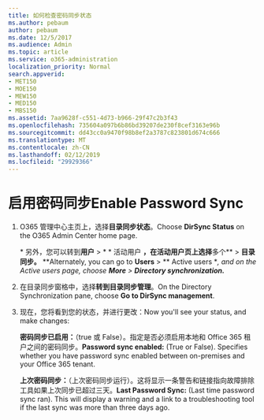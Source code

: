 ```yaml
---
title: 如何检查密码同步状态
ms.author: pebaum
author: pebaum
ms.date: 12/5/2017
ms.audience: Admin
ms.topic: article
ms.service: o365-administration
localization_priority: Normal
search.appverid:
- MET150
- MOE150
- MEW150
- MED150
- MBS150
ms.assetid: 7aa9628f-c551-4d73-b966-29f47c2b3f43
ms.openlocfilehash: 735604a097b6b86bd39207de230f8cef3163e96b
ms.sourcegitcommit: dd43cc0a9470f98b8ef2a3787c823801d674c666
ms.translationtype: MT
ms.contentlocale: zh-CN
ms.lasthandoff: 02/12/2019
ms.locfileid: "29929366"
---
```

# <a name="enable-password-sync"></a><span data-ttu-id="0ed29-102">启用密码同步</span><span class="sxs-lookup"><span data-stu-id="0ed29-102">Enable Password Sync</span></span>

1.  <span data-ttu-id="0ed29-103">O365 管理中心主页上，选择**目录同步状态**。</span><span class="sxs-lookup"><span data-stu-id="0ed29-103">Choose **DirSync Status** on the O365 Admin Center home page.</span></span> 
    
     <span data-ttu-id="0ed29-104">\* 另外，您可以转到**用户** \> \* \* 活动用户 **，在活动用户页上选择**多个\*\* \> **目录同步。** \*</span><span class="sxs-lookup"><span data-stu-id="0ed29-104">\*Alternately, you can go to **Users** \> \*\* Active users \**, and on the Active users page, choose **More** \> **Directory synchronization.***</span></span> 
    
2. <span data-ttu-id="0ed29-105">在目录同步窗格中，选择**转到目录同步管理**。</span><span class="sxs-lookup"><span data-stu-id="0ed29-105">On the Directory Synchronization pane, choose **Go to DirSync management**.</span></span> 
    
3. <span data-ttu-id="0ed29-106">现在，您将看到您的状态，并进行更改：</span><span class="sxs-lookup"><span data-stu-id="0ed29-106">Now you'll see your status, and make changes:</span></span>
    
    <span data-ttu-id="0ed29-p101">**密码同步已启用：**（true 或 False）。指定是否必须启用本地和 Office 365 租户之间的密码同步。</span><span class="sxs-lookup"><span data-stu-id="0ed29-p101">**Password sync enabled:** (True or False). Specifies whether you have password sync enabled between on-premises and your Office 365 tenant.</span></span> 
    
    <span data-ttu-id="0ed29-p102">**上次密码同步：**（上次密码同步运行）。这将显示一条警告和链接指向故障排除工具如果上次同步已超过三天。</span><span class="sxs-lookup"><span data-stu-id="0ed29-p102">**Last Password Sync:** (Last time password sync ran). This will display a warning and a link to a troubleshooting tool if the last sync was more than three days ago.</span></span> 
    

